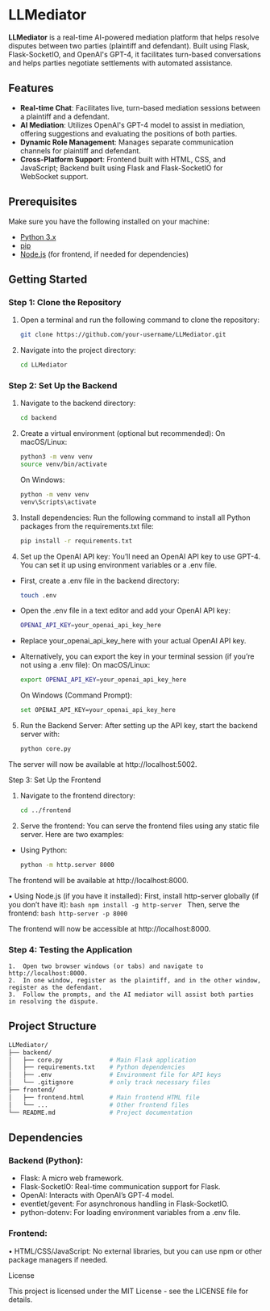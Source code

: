 # LLMediator

**LLMediator** is a real-time AI-powered mediation platform that helps resolve disputes between two parties (plaintiff and defendant). Built using Flask, Flask-SocketIO, and OpenAI's GPT-4, it facilitates turn-based conversations and helps parties negotiate settlements with automated assistance.

## Features

- **Real-time Chat**: Facilitates live, turn-based mediation sessions between a plaintiff and a defendant.
- **AI Mediation**: Utilizes OpenAI's GPT-4 model to assist in mediation, offering suggestions and evaluating the positions of both parties.
- **Dynamic Role Management**: Manages separate communication channels for plaintiff and defendant.
- **Cross-Platform Support**: Frontend built with HTML, CSS, and JavaScript; Backend built using Flask and Flask-SocketIO for WebSocket support.

## Prerequisites

Make sure you have the following installed on your machine:

- [Python 3.x](https://www.python.org/downloads/)
- [pip](https://pip.pypa.io/en/stable/installation/)
- [Node.js](https://nodejs.org/) (for frontend, if needed for dependencies)

## Getting Started

### Step 1: Clone the Repository

1. Open a terminal and run the following command to clone the repository:

   ```bash
   git clone https://github.com/your-username/LLMediator.git
   ```
   
2.	Navigate into the project directory:
       
    ```bash
    cd LLMediator
    ```
### Step 2: Set Up the Backend

1. Navigate to the backend directory:
 
    ```bash
    cd backend
    ```

2. Create a virtual environment (optional but recommended):
On macOS/Linux:
   
    ```bash
    python3 -m venv venv
    source venv/bin/activate
    ```

    On Windows:

    ```bash
    python -m venv venv
    venv\Scripts\activate
    ```

4.	Install dependencies:
Run the following command to install all Python packages from the requirements.txt file:
    ```bash
    pip install -r requirements.txt
    ```
5.	Set up the OpenAI API key:
You’ll need an OpenAI API key to use GPT-4. You can set it up using environment variables or a .env file.
- First, create a .env file in the backend directory:
    ```bash
    touch .env
    ```
- Open the .env file in a text editor and add your OpenAI API key:
    ```bash
    OPENAI_API_KEY=your_openai_api_key_here
    ```
- Replace your_openai_api_key_here with your actual OpenAI API key.

- Alternatively, you can export the key in your terminal session (if you’re not using a .env file):
  On macOS/Linux:
    ```bash
    export OPENAI_API_KEY=your_openai_api_key_here
    ```
    On Windows (Command Prompt):
    ```bash
    set OPENAI_API_KEY=your_openai_api_key_here
    ```
5.	Run the Backend Server:
After setting up the API key, start the backend server with:
    ```bash
    python core.py
    ```
The server will now be available at http://localhost:5002.

Step 3: Set Up the Frontend

1.	Navigate to the frontend directory:
    ```bash
    cd ../frontend
    ```
2.	Serve the frontend:
You can serve the frontend files using any static file server. Here are two examples:
- Using Python:
    ```bash
    python -m http.server 8000
    ```
The frontend will be available at http://localhost:8000.

•	Using Node.js (if you have it installed):
First, install http-server globally (if you don’t have it):
    ```bash
    npm install -g http-server
    ```
Then, serve the frontend:
    ```bash
    http-server -p 8000
    ```

The frontend will now be accessible at http://localhost:8000.
    
### Step 4: Testing the Application

	1.	Open two browser windows (or tabs) and navigate to http://localhost:8000.
	2.	In one window, register as the plaintiff, and in the other window, register as the defendant.
	3.	Follow the prompts, and the AI mediator will assist both parties in resolving the dispute.

## Project Structure
```bash
LLMediator/
├── backend/
│   ├── core.py             # Main Flask application
│   ├── requirements.txt    # Python dependencies
│   ├── .env                # Environment file for API keys
│   └── .gitignore          # only track necessary files
├── frontend/
│   ├── frontend.html       # Main frontend HTML file
│   └── ...                 # Other frontend files
└── README.md               # Project documentation
```

## Dependencies

### Backend (Python):

- Flask: A micro web framework.
- Flask-SocketIO: Real-time communication support for Flask.
- OpenAI: Interacts with OpenAI’s GPT-4 model.
- eventlet/gevent: For asynchronous handling in Flask-SocketIO.
- python-dotenv: For loading environment variables from a .env file.

### Frontend:

•	HTML/CSS/JavaScript: No external libraries, but you can use npm or other package managers if needed.

License

This project is licensed under the MIT License - see the LICENSE file for details.
